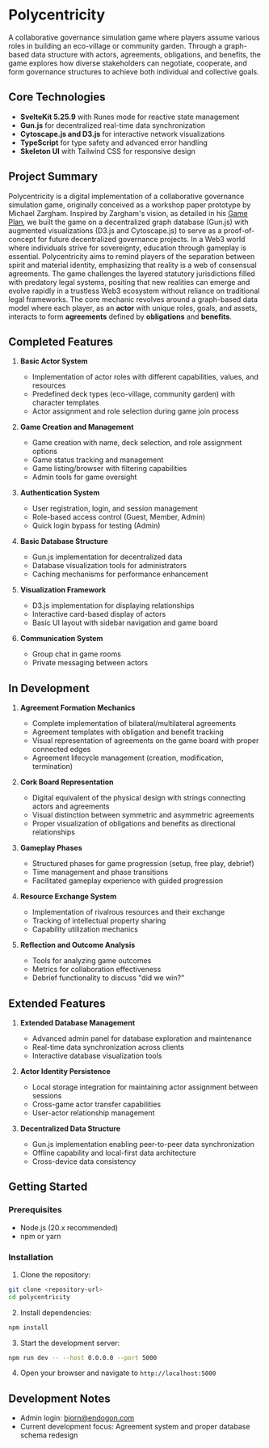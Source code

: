 # Polycentricity

A collaborative governance simulation game where players assume various roles in building an eco-village or community garden. Through a graph-based data structure with actors, agreements, obligations, and benefits, the game explores how diverse stakeholders can negotiate, cooperate, and form governance structures to achieve both individual and collective goals.

## Core Technologies

- **SvelteKit 5.25.9** with Runes mode for reactive state management
- **Gun.js** for decentralized real-time data synchronization
- **Cytoscape.js and D3.js** for interactive network visualizations
- **TypeScript** for type safety and advanced error handling
- **Skeleton UI** with Tailwind CSS for responsive design

## Project Summary

Polycentricity is a digital implementation of a collaborative governance simulation game, originally conceived as a workshop paper prototype by Michael Zargham. Inspired by Zargham's vision, as detailed in his [Game Plan](https://hackmd.io/o0XyDD6tRKawnIdpRQqrmw), we built the game on a decentralized graph database (Gun.js) with augmented visualizations (D3.js and Cytoscape.js) to serve as a proof-of-concept for future decentralized governance projects. In a Web3 world where individuals strive for sovereignty, education through gameplay is essential. Polycentricity aims to remind players of the separation between spirit and material identity, emphasizing that reality is a web of consensual agreements. The game challenges the layered statutory jurisdictions filled with predatory legal systems, positing that new realities can emerge and evolve rapidly in a trustless Web3 ecosystem without reliance on traditional legal frameworks. The core mechanic revolves around a graph-based data model where each player, as an **actor** with unique roles, goals, and assets, interacts to form **agreements** defined by **obligations** and **benefits**.

## Completed Features

1. **Basic Actor System** 
   - Implementation of actor roles with different capabilities, values, and resources
   - Predefined deck types (eco-village, community garden) with character templates
   - Actor assignment and role selection during game join process

2. **Game Creation and Management**
   - Game creation with name, deck selection, and role assignment options
   - Game status tracking and management
   - Game listing/browser with filtering capabilities
   - Admin tools for game oversight

3. **Authentication System**
   - User registration, login, and session management
   - Role-based access control (Guest, Member, Admin)
   - Quick login bypass for testing (Admin)

4. **Basic Database Structure**
   - Gun.js implementation for decentralized data
   - Database visualization tools for administrators
   - Caching mechanisms for performance enhancement

5. **Visualization Framework**
   - D3.js implementation for displaying relationships
   - Interactive card-based display of actors
   - Basic UI layout with sidebar navigation and game board

6. **Communication System**
   - Group chat in game rooms
   - Private messaging between actors

## In Development

1. **Agreement Formation Mechanics**
   - Complete implementation of bilateral/multilateral agreements
   - Agreement templates with obligation and benefit tracking
   - Visual representation of agreements on the game board with proper connected edges
   - Agreement lifecycle management (creation, modification, termination)

2. **Cork Board Representation**
   - Digital equivalent of the physical design with strings connecting actors and agreements
   - Visual distinction between symmetric and asymmetric agreements
   - Proper visualization of obligations and benefits as directional relationships

3. **Gameplay Phases**
   - Structured phases for game progression (setup, free play, debrief)
   - Time management and phase transitions
   - Facilitated gameplay experience with guided progression

4. **Resource Exchange System**
   - Implementation of rivalrous resources and their exchange
   - Tracking of intellectual property sharing
   - Capability utilization mechanics

5. **Reflection and Outcome Analysis**
   - Tools for analyzing game outcomes
   - Metrics for collaboration effectiveness
   - Debrief functionality to discuss "did we win?"

## Extended Features

1. **Extended Database Management**
   - Advanced admin panel for database exploration and maintenance
   - Real-time data synchronization across clients
   - Interactive database visualization tools

2. **Actor Identity Persistence**
   - Local storage integration for maintaining actor assignment between sessions
   - Cross-game actor transfer capabilities
   - User-actor relationship management

3. **Decentralized Data Structure**
   - Gun.js implementation enabling peer-to-peer data synchronization
   - Offline capability and local-first data architecture
   - Cross-device data consistency

## Getting Started

### Prerequisites

- Node.js (20.x recommended)
- npm or yarn

### Installation

1. Clone the repository:
```bash
git clone <repository-url>
cd polycentricity
```

2. Install dependencies:
```bash
npm install
```

3. Start the development server:
```bash
npm run dev -- --host 0.0.0.0 --port 5000
```

4. Open your browser and navigate to `http://localhost:5000`

## Development Notes

- Admin login: bjorn@endogon.com
- Current development focus: Agreement system and proper database schema redesign